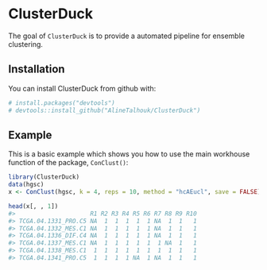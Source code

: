 
<!-- README.md is generated from README.Rmd. Please edit that file -->
ClusterDuck
===========

The goal of `ClusterDuck` is to provide a automated pipeline for ensemble clustering.

Installation
------------

You can install ClusterDuck from github with:

``` r
# install.packages("devtools")
# devtools::install_github("AlineTalhouk/ClusterDuck")
```

Example
-------

This is a basic example which shows you how to use the main workhouse function of the package, `ConClust()`:

``` r
library(ClusterDuck)
data(hgsc)
x <- ConClust(hgsc, k = 4, reps = 10, method = "hcAEucl", save = FALSE)
```

``` r
head(x[, , 1])
#>                     R1 R2 R3 R4 R5 R6 R7 R8 R9 R10
#> TCGA.04.1331_PRO.C5 NA  1  1  1  1  1 NA  1  1   1
#> TCGA.04.1332_MES.C1 NA  1  1  1  1  1 NA  1  1   1
#> TCGA.04.1336_DIF.C4 NA  1  1  1  1  1 NA  1  1   1
#> TCGA.04.1337_MES.C1 NA  1  1  1  1  1  1 NA  1   1
#> TCGA.04.1338_MES.C1  1  1  1  1  1  1  1  1  1   1
#> TCGA.04.1341_PRO.C5  1  1  1  1 NA  1 NA  1  1   1
```
